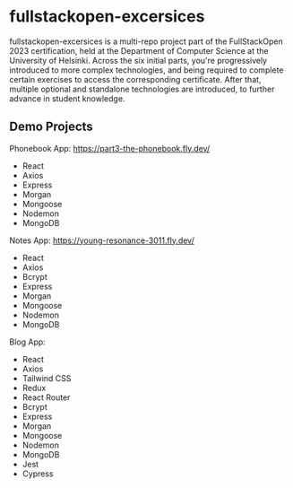 
# fullstackopen-excersices

fullstackopen-excersices is a multi-repo project part of the FullStackOpen 2023 certification, held at the Department of Computer Science at the University of Helsinki. Across the six initial parts, you're progressively introduced to more complex technologies, and being required to complete certain exercises to access the corresponding certificate.
After that, multiple optional and standalone technologies are introduced, to further advance in student knowledge.






## Demo Projects
Phonebook App: 
https://part3-the-phonebook.fly.dev/

- React
- Axios
- Express
- Morgan
- Mongoose
- Nodemon
- MongoDB


Notes App: 
https://young-resonance-3011.fly.dev/

- React
- Axios
- Bcrypt
- Express
- Morgan
- Mongoose
- Nodemon
- MongoDB

Blog App:

- React
- Axios
- Tailwind CSS
- Redux
- React Router
- Bcrypt
- Express
- Morgan
- Mongoose
- Nodemon
- MongoDB
- Jest
- Cypress




